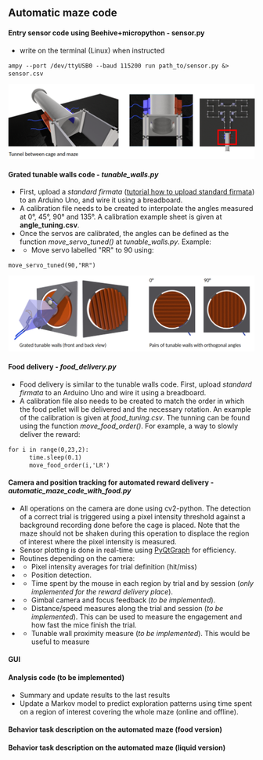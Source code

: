 ## Automatic maze code

#### Entry sensor code using Beehive+micropython - **sensor.py**
* write on the terminal (Linux) when instructed
```
ampy --port /dev/ttyUSB0 --baud 115200 run path_to/sensor.py &> sensor.csv
```

![alt text for screen readers](sensor_tunnel.png "tunnable walls")

#### Grated tunable walls code - *tunable_walls.py*
* First, upload a *standard firmata* ([tutorial how to upload standard firmata](https://www.instructables.com/Arduino-Installing-Standard-Firmata/)) to an Arduino Uno, and wire it using a breadboard.
* A calibration file needs to be created to interpolate the angles measured at 0°, 45°, 90° and 135°. A calibration example sheet is given at **angle_tuning.csv**.
* Once the servos are calibrated, the angles can be defined as the function *move_servo_tuned()* at *tunable_walls.py*. Example:
* * Move servo labelled "RR" to 90 using:
```
move_servo_tuned(90,"RR")
```


![alt text for screen readers](tunnable_walls.png "tunnable walls")

#### Food delivery - *food_delivery.py*
* Food delivery is similar to the tunable walls code. First, upload *standard firmata* to an Arduino Uno and wire it using a breadboard.
* A calibration file also needs to be created to match the order in which the food pellet will be delivered and the necessary rotation. An example of the calibration is given at *food_tuning.csv*. The tunning can be found using the function *move_food_order()*. For example, a way to slowly deliver the reward:

```
for i in range(0,23,2):
      time.sleep(0.1)
      move_food_order(i,'LR')
```


#### Camera and position tracking for automated reward delivery - *automatic_maze_code_with_food.py*
* All operations on the camera are done using cv2-python. The detection of a correct trial is triggered using a pixel intensity threshold against a background recording done before the cage is placed. Note that the maze should not be shaken during this operation to displace the region of interest where the pixel intensity is measured.
* Sensor plotting is done in real-time using [PyQtGraph](https://www.pythonguis.com/tutorials/plotting-pyqtgraph/) for efficiency.
* Routines depending on the camera:
* * Pixel intensity averages for trial definition (hit/miss)
* * Position detection.
* * Time spent by the mouse in each region by trial and by session (*only implemented for the reward delivery place*).
* * Gimbal camera and focus feedback (*to be implemented*).
* * Distance/speed measures along the trial and session (*to be implemented*). This can be used to measure the engagement and how fast the mice finish the trial.
* * Tunable wall proximity measure (*to be implemented*). This would be useful to measure

#### GUI


#### Analysis code (to be implemented)
* Summary and update results to the last results
* Update a Markov model to predict exploration patterns using time spent on a region of interest covering the whole maze (online and offline).

#### Behavior task description on the automated maze (food version)
#### Behavior task description on the automated maze (liquid version)
